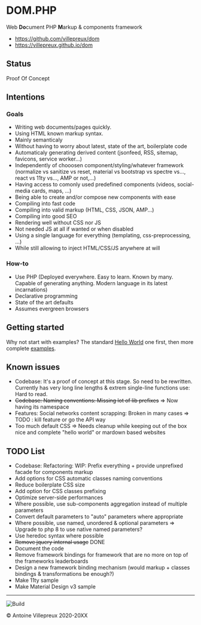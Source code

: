 # DOM.PHP

Web **Do**cument PHP **M**arkup & components framework

  * https://github.com/villepreux/dom
  * https://villepreux.github.io/dom


## Status

Proof Of Concept


## Intentions

### Goals

  * Writing web documents/pages quickly.
  * Using HTML known markup syntax.
  * Mainly semanticaly
  * Without having to worry about latest, state of the art, boilerplate code
  * Automaticaly generating derived content (jsonfeed, RSS, sitemap, favicons, service worker...)
  * Independently of chooosen component/styling/whatever framework (normalize vs sanitize vs reset, material vs bootstrap vs spectre vs..., react vs 11ty vs..., AMP or not,...)
  * Having access to comonly used predefined components (videos, social-media cards, maps, ...)
  * Being able to create and/or compose new components with ease
  * Compiling into fast code
  * Compiling into valid markup (HTML, CSS, JSON, AMP...)
  * Compiling into good SEO
  * Rendering well without CSS nor JS
  * Not needed JS at all if wanted or when disabled
  * Using a single language for everything (templating, css-preprocessing, ...)
  * While still allowing to inject HTML/CSS/JS anywhere at will

### How-to

  * Use PHP (Deployed everywhere. Easy to learn. Known by many. Capable of generating anything. Modern language in its latest incarnations)
  * Declarative programming
  * State of the art defaults
  * Assumes evergreen browsers


## Getting started

Why not start with examples?
The standard [Hello World](https://github.com/villepreux/dom/tree/master/examples/hello-world/index.php) one first, then more complete [examples](https://github.com/villepreux/dom/tree/master/examples).


## Known issues

  * Codebase: It's a proof of concept at this stage. So need to be rewritten. Currently has very long line lengths & extrem single-line functions use: Hard to read.
  * ~~Codebase: Naming conventions: Missing lot of lib prefixes~~ => Now having its namespace
  * Features: Social networks content scrapping: Broken in many cases => TODO : kill feature or go the API way
  * Too much default CSS => Needs cleanup while keeping out of the box nice and complete "hello world" or mardown based websites

## TODO List

  * Codebase: Refactoring: WIP: Prefix everything + provide unprefixed facade for components markup
  * Add options for CSS automatic classes naming conventions
  * Reduce boilerplate CSS size
  * Add option for CSS classes prefixing
  * Optimize server-side performances
  * Where possible, use sub-components aggregation instead of multiple parameters
  * Convert default parameters to "auto" parameters where appropriate
  * Where possible, use named, unordered & optional parameters => Upgrade to php 8 to use native named parameters?
  * Use heredoc syntax where possible
  * ~~Remove jquery internal usage~~ DONE
  * Document the code
  * Remove framework bindings for framework that are no more on top of the frameworks leaderboards
  * Design a new framework binding mechanism (would markup + classes bindings & transformations be enough?)
  * Make 11ty sample
  * Make Material Design v3 sample


----

![Build](https://github.com/villepreux/dom/workflows/Build/badge.svg)

© Antoine Villepreux 2020-20XX
